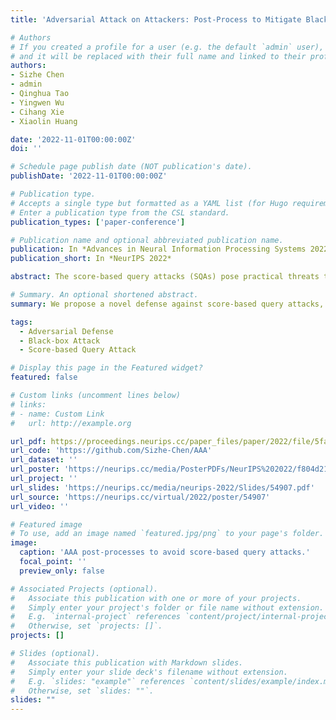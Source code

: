 ```yaml
---
title: 'Adversarial Attack on Attackers: Post-Process to Mitigate Black-Box Score-Based Query Attacks'

# Authors
# If you created a profile for a user (e.g. the default `admin` user), write the username (folder name) here
# and it will be replaced with their full name and linked to their profile.
authors:
- Sizhe Chen
- admin
- Qinghua Tao
- Yingwen Wu
- Cihang Xie
- Xiaolin Huang

date: '2022-11-01T00:00:00Z'
doi: ''

# Schedule page publish date (NOT publication's date).
publishDate: '2022-11-01T00:00:00Z'

# Publication type.
# Accepts a single type but formatted as a YAML list (for Hugo requirements).
# Enter a publication type from the CSL standard.
publication_types: ['paper-conference']

# Publication name and optional abbreviated publication name.
publication: In *Advances in Neural Information Processing Systems 2022*
publication_short: In *NeurIPS 2022*

abstract: The score-based query attacks (SQAs) pose practical threats to deep neural networks by crafting adversarial perturbations within dozens of queries, only using the model's output scores. Nonetheless, we note that if the loss trend of the outputs is slightly perturbed, SQAs could be easily misled and thereby become much less effective. Following this idea, we propose a novel defense, namely Adversarial Attack on Attackers (AAA), to confound SQAs towards incorrect attack directions by slightly modifying the output logits. In this way, (1) SQAs are prevented regardless of the model's worst-case robustness; (2) the original model predictions are hardly changed, i.e., no degradation on clean accuracy; (3) the calibration of confidence scores can be improved simultaneously. Extensive experiments are provided to verify the above advantages. For example, by setting on CIFAR-10, our proposed AAA helps WideResNet-28 secure 80.59% accuracy under Square attack (2500 queries), while the best prior defense (i.e., adversarial training) only attains 67.44%. Since AAA attacks SQA's general greedy strategy, such advantages of AAA over 8 defenses can be consistently observed on 8 CIFAR-10/ImageNet models under 6 SQAs, using different attack targets, bounds, norms, losses, and strategies. Moreover, AAA calibrates better without hurting the accuracy. 

# Summary. An optional shortened abstract.
summary: We propose a novel defense against score-based query attacks, which post-processes model outputs to effectively confound attackers without hurting accuracy and calibration.

tags:
  - Adversarial Defense
  - Black-box Attack 
  - Score-based Query Attack

# Display this page in the Featured widget?
featured: false

# Custom links (uncomment lines below)
# links:
# - name: Custom Link
#   url: http://example.org

url_pdf: https://proceedings.neurips.cc/paper_files/paper/2022/file/5fa29a2f163ce2020769eca8956e2d77-Paper-Conference.pdf
url_code: 'https://github.com/Sizhe-Chen/AAA'
url_dataset: ''
url_poster: 'https://neurips.cc/media/PosterPDFs/NeurIPS%202022/f804d21145597e42851fa736e221da3f.png?t=1665965691.5208557'
url_project: ''
url_slides: 'https://neurips.cc/media/neurips-2022/Slides/54907.pdf'
url_source: 'https://neurips.cc/virtual/2022/poster/54907'
url_video: ''

# Featured image
# To use, add an image named `featured.jpg/png` to your page's folder.
image:
  caption: 'AAA post-processes to avoid score-based query attacks.'
  focal_point: ''
  preview_only: false

# Associated Projects (optional).
#   Associate this publication with one or more of your projects.
#   Simply enter your project's folder or file name without extension.
#   E.g. `internal-project` references `content/project/internal-project/index.md`.
#   Otherwise, set `projects: []`.
projects: []

# Slides (optional).
#   Associate this publication with Markdown slides.
#   Simply enter your slide deck's filename without extension.
#   E.g. `slides: "example"` references `content/slides/example/index.md`.
#   Otherwise, set `slides: ""`.
slides: ""
---
```



